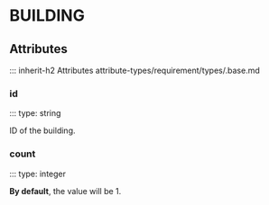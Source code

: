 # BUILDING

## Attributes
::: inherit-h2 Attributes attribute-types/requirement/types/.base.md

### id
::: type: string

ID of the building.

### count
::: type: integer

**By default**, the value will be 1.